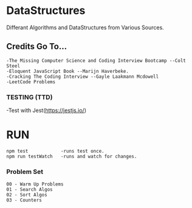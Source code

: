 # DataStructures

Differant Algorithms and DataStructures from Various Sources.

## Credits Go To...
```
-The Missing Computer Science and Coding Interview Bootcamp --Colt Steel
-Eloquent JavaScript Book --Marijn Haverbeke.
-Cracking The Coding Interview --Gayle Laakmann Mcdowell
-LeetCode Problems
```

### TESTING (TTD)
-Test with Jest(https://jestjs.io/)

# RUN
```
npm test            -runs test once.
npm run testWatch   -runs and watch for changes. 
```

### Problem Set

```
00 - Warm Up Problems
01 - Search Algos
02 - Sort Algos
03 - Counters
